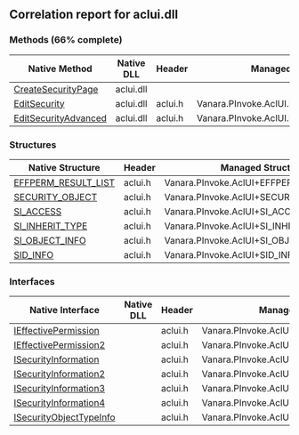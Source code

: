 ## Correlation report for aclui.dll
### Methods (66% complete)
Native Method | Native DLL | Header | Managed Method
---- | ---- | ---- | ----
[CreateSecurityPage](https://www.google.com/search?num=5&q=CreateSecurityPage+site%3Amsdn.microsoft.com) | aclui.dll |  | 
[EditSecurity](https://www.google.com/search?num=5&q=EditSecurity+site%3Amsdn.microsoft.com) | aclui.dll | aclui.h | Vanara.PInvoke.AclUI.EditSecurity
[EditSecurityAdvanced](https://www.google.com/search?num=5&q=EditSecurityAdvanced+site%3Amsdn.microsoft.com) | aclui.dll | aclui.h | Vanara.PInvoke.AclUI.EditSecurityAdvanced
### Structures
Native Structure | Header | Managed Structure
---- | ---- | ----
[EFFPERM_RESULT_LIST](https://www.google.com/search?num=5&q=EFFPERM_RESULT_LIST+site%3Amsdn.microsoft.com) | aclui.h | Vanara.PInvoke.AclUI+EFFPERM_RESULT_LIST
[SECURITY_OBJECT](https://www.google.com/search?num=5&q=SECURITY_OBJECT+site%3Amsdn.microsoft.com) | aclui.h | Vanara.PInvoke.AclUI+SECURITY_OBJECT
[SI_ACCESS](https://www.google.com/search?num=5&q=SI_ACCESS+site%3Amsdn.microsoft.com) | aclui.h | Vanara.PInvoke.AclUI+SI_ACCESS
[SI_INHERIT_TYPE](https://www.google.com/search?num=5&q=SI_INHERIT_TYPE+site%3Amsdn.microsoft.com) | aclui.h | Vanara.PInvoke.AclUI+SI_INHERIT_TYPE
[SI_OBJECT_INFO](https://www.google.com/search?num=5&q=SI_OBJECT_INFO+site%3Amsdn.microsoft.com) | aclui.h | Vanara.PInvoke.AclUI+SI_OBJECT_INFO
[SID_INFO](https://www.google.com/search?num=5&q=SID_INFO+site%3Amsdn.microsoft.com) | aclui.h | Vanara.PInvoke.AclUI+SID_INFO
### Interfaces
Native Interface | Native DLL | Header | Managed Interface
---- | ---- | ---- | ----
[IEffectivePermission](https://www.google.com/search?num=5&q=IEffectivePermission+site%3Amsdn.microsoft.com) |  | aclui.h | Vanara.PInvoke.AclUI+IEffectivePermission
[IEffectivePermission2](https://www.google.com/search?num=5&q=IEffectivePermission2+site%3Amsdn.microsoft.com) |  | aclui.h | Vanara.PInvoke.AclUI+IEffectivePermission2
[ISecurityInformation](https://www.google.com/search?num=5&q=ISecurityInformation+site%3Amsdn.microsoft.com) |  | aclui.h | Vanara.PInvoke.AclUI+ISecurityInformation
[ISecurityInformation2](https://www.google.com/search?num=5&q=ISecurityInformation2+site%3Amsdn.microsoft.com) |  | aclui.h | Vanara.PInvoke.AclUI+ISecurityInformation2
[ISecurityInformation3](https://www.google.com/search?num=5&q=ISecurityInformation3+site%3Amsdn.microsoft.com) |  | aclui.h | Vanara.PInvoke.AclUI+ISecurityInformation3
[ISecurityInformation4](https://www.google.com/search?num=5&q=ISecurityInformation4+site%3Amsdn.microsoft.com) |  | aclui.h | Vanara.PInvoke.AclUI+ISecurityInformation4
[ISecurityObjectTypeInfo](https://www.google.com/search?num=5&q=ISecurityObjectTypeInfo+site%3Amsdn.microsoft.com) |  | aclui.h | Vanara.PInvoke.AclUI+ISecurityObjectTypeInfo
